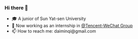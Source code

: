 ### Hi there 👋

<ul>
 <li>🎓 A junior of Sun Yat-sen University</li>
 <li>🔨 Now working as an internship in <a href="https://github.com/tencent-wechat">@Tencent-WeChat Group</a></li>
 <li>📫 How to reach me: daiminqi@gmail.com
</ul>
